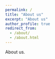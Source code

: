 ```yaml
---
permalink: /
title: "About us"
excerpt: "About us"
author_profile: true
redirect_from: 
  - /about/
  - /about.html
---
```


About us.
